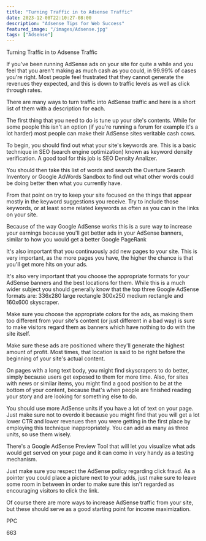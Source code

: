 ```yaml
---
title: "Turning Traffic in to Adsense Traffic"
date: 2023-12-08T22:10:27-08:00
description: "Adsense Tips for Web Success"
featured_image: "/images/Adsense.jpg"
tags: ["Adsense"]
---
```


Turning Traffic in to Adsense Traffic

If you've been running AdSense ads on your site for quite a while and you feel that you aren't making as much cash as you could, in 99.99% of cases you're right. Most people feel frustrated that they cannot generate the revenues they expected, and this is down to traffic levels as well as click through rates. 

There are many ways to turn traffic into AdSense traffic and here is a short list of them with a description for each.

The first thing that you need to do is tune up your site's contents. While for some people this isn't an option (if you're running a forum for example it's a lot harder) most people can make their AdSense sites veritable cash cows.

To begin, you should find out what your site's keywords are. This is a basic technique in SEO (search engine optimization) known as keyword density verification. A good tool for this job is SEO Density Analizer.

You should then take this list of words and search the Overture Search Inventory or Google AdWords Sandbox to find out what other words could be doing better then what you currently have. 

From that point on try to keep your site focused on the things that appear mostly in the keyword suggestions you receive. Try to include those keywords, or at least some related keywords as often as you can in the links on your site.

Because of the way Google AdSense works this is a sure way to increase your earnings because you'll get better ads in your AdSense banners, similar to how you would get a better Google PageRank

It's also important that you continuously add new pages to your site. This is very important, as the more pages you have, the higher the chance is that you'll get more hits on your ads.

It's also very important that you choose the appropriate formats for your AdSense banners and the best locations for them. While this is a much wider subject you should generally know that the top three Google AdSense formats are: 336x280 large rectangle 300x250 medium rectangle and 160x600 skyscraper.

Make sure you choose the appropriate colors for the ads, as making them too different from your site's content (or just different in a bad way) is sure to make visitors regard them as banners which have nothing to do with the site itself.

Make sure these ads are positioned where they'll generate the highest amount of profit. Most times, that location is said to be right before the beginning of your site's actual content.

On pages with a long text body, you might find skyscrapers to do better, simply because users get exposed to them for more time. Also, for sites with news or similar items, you might find a good position to be at the bottom of your content, because that's when people are finished reading your story and are looking for something else to do.

You should use more AdSense units if you have a lot of text on your page. Just make sure not to overdo it because you might find that you will get a lot lower CTR and lower revenues then you were getting in the first place by employing this technique inappropriately. You can add as many as three units, so use them wisely.

There's a Google AdSense Preview Tool that will let you visualize what ads would get served on your page and it can come in very handy as a testing mechanism.

Just make sure you respect the AdSense policy regarding click fraud. As a pointer you could place a picture next to your adds, just make sure to leave some room in between in order to make sure this isn't regarded as encouraging visitors to click the link.

Of course there are more ways to increase AdSense traffic from your site, but these should serve as a good starting point for income maximization. 

PPC

663

